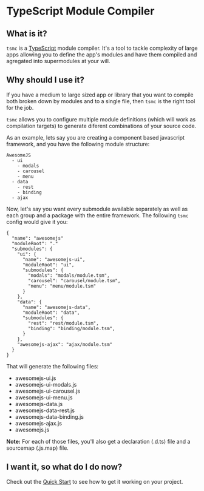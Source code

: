 # TypeScript Module Compiler

## What is it?

`tsmc` is a [TypeScript](http://typescriptlang.org) module compiler. It's a tool to tackle complexity of large apps allowing you to define the app's modules and have them compiled and agregated into supermodules at your will.

## Why should I use it?

If you have a medium to large sized app or library that you want to compile both broken down by modules and to a single file, then `tsmc` is the right tool for the job.

`tsmc` allows you to configure multiple module definitions (which will work as compilation targets) to generate diferent combinations of your source code.

As an example, lets say you are creating a component based javascript framework, and you have the following module structure:

    AwesomeJS
      - ui
        - modals
        - carousel
        - menu
      - data
        - rest
        - binding
      - ajax

Now, let's say you want every submodule available separately as well as each group and a package with the entire framework. The following `tsmc` config would give it you:

    {
      "name": "awesomejs"
      "moduleRoot": "."
      "submodules": {
        "ui": {
          "name": "awesomejs-ui",
          "moduleRoot": "ui",
          "submodules": {
            "modals": "modals/module.tsm",
            "carousel": "carousel/module.tsm",
            "menu": "menu/module.tsm"
          }
        },
        "data": {
          "name": "awesomejs-data",
          "moduleRoot": "data",
          "submodules": {
            "rest": "rest/module.tsm",
            "binding": "binding/module.tsm",
          }
        },
        "awesomejs-ajax": "ajax/module.tsm"
      }
    }

That will generate the following files:
  
  - awesomejs-ui.js
  - awesomejs-ui-modals.js 
  - awesomejs-ui-carousel.js 
  - awesomejs-ui-menu.js 
  - awesomejs-data.js
  - awesomejs-data-rest.js
  - awesomejs-data-binding.js
  - awesomejs-ajax.js
  - awesomejs.js

<div class='flash alert alert-info'>
  <strong>Note:</strong>
  For each of those files, you'll also get a declaration (.d.ts) file and a sourcemap (.js.map) file.
</div>

## I want it, so what do I do now?

Check out the [Quick Start](https://github.com/theblacksmith/tsmc/wiki/Quick-Start) to see how to get it working on your project.